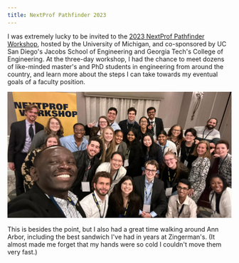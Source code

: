 ```yaml
---
title: NextProf Pathfinder 2023
---
```


I was extremely lucky to be invited to the [2023 NextProf Pathfinder Workshop](https://nextprofpathfinder.engin.umich.edu/), hosted by the University of Michigan, and co-sponsored by UC San Diego's Jacobs School of Engineering and Georgia Tech's College of Engineering. At the three-day workshop, I had the chance to meet dozens of like-minded master's and PhD students in engineering from around the country, and learn more about the steps I can take towards my eventual goals of a faculty position. 

![selfie of NextProf participants](assets/nextprof.jpg)

This is besides the point, but I also had a great time walking around Ann Arbor, including the best sandwich I've had in years at Zingerman's. (It almost made me forget that my hands were so cold I couldn't move them very fast.)

